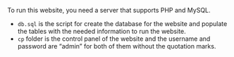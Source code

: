 To run this website, you need a server that supports PHP and MySQL.
-	`db.sql` is the script for create the database for the website and populate the tables with the needed information to run the website.
-	`cp` folder is the control panel of the website and the username and password are “admin” for both of them without the quotation marks.
